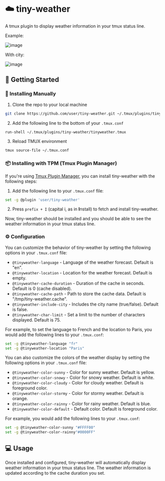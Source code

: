 # :cloud: tiny-weather

A tmux plugin to display weather information in your tmux status line.

Example:

![image](https://github.com/rachartier/tiny-weather/assets/2057541/4e612cb1-1de4-4603-8427-d69a70830513)


With city:

![image](https://github.com/rachartier/tiny-weather/assets/2057541/bb01019e-bbde-4ec8-b4c8-d38c7e643442)


## :rocket: Getting Started 

### :wrench: Installing Manually

1. Clone the repo to your local machine
```sh
git clone https://github.com/user/tiny-weather.git ~/.tmux/plugins/tiny-weather
```
2. Add the following line to the bottom of your `.tmux.conf`
```sh
run-shell ~/.tmux/plugins/tiny-weather/tinyweather.tmux
```
3. Reload TMUX environment
```sh
tmux source-file ~/.tmux.conf
```

### :package: Installing with TPM (Tmux Plugin Manager) 

If you're using [Tmux Plugin Manager](https://github.com/tmux-plugins/tpm), you can install tiny-weather with the following steps:

1. Add the following line to your `.tmux.conf` file:
```sh
set -g @plugin 'user/tiny-weather'
```
2. Press `prefix + I` (capital i, as in **I**nstall) to fetch and install tiny-weather.

Now, tiny-weather should be installed and you should be able to see the weather information in your tmux status line.

### :gear: Configuration

You can customize the behavior of tiny-weather by setting the following options in your `.tmux.conf` file:

- `@tinyweather-language` - Language of the weather forecast. Default is "en".
- `@tinyweather-location` - Location for the weather forecast. Default is empty.
- `@tinyweather-cache-duration` - Duration of the cache in seconds. Default is 0 (cache disabled).
- `@tinyweather-cache-path` - Path to store the cache data. Default is "/tmp/tiny-weather.cache".
- `@tinyweather-include-city` - Includes the city name (true/false). Default is false.
- `@tinyweather-char-limit` - Set a limit to the number of characters displayed. Default is 75.

For example, to set the language to French and the location to Paris, you would add the following lines to your `.tmux.conf`:

```sh
set -g @tinyweather-language "fr"
set -g @tinyweather-location "Paris"
```

You can also customize the colors of the weather display by setting the following options in your `.tmux.conf` file:

- `@tinyweather-color-sunny` - Color for sunny weather. Default is yellow.
- `@tinyweather-color-snowy` - Color for snowy weather. Default is white.
- `@tinyweather-color-cloudy` - Color for cloudy weather. Default is foreground color.
- `@tinyweather-color-stormy` - Color for stormy weather. Default is orange.
- `@tinyweather-color-rainny` - Color for rainy weather. Default is blue.
- `@tinyweather-color-default` - Default color. Default is foreground color.

For example, you would add the following lines to your `.tmux.conf`:

```sh
set -g @tinyweather-color-sunny "#FFFF00"
set -g @tinyweather-color-rainny"#0000FF"
```

## :computer: Usage

Once installed and configured, tiny-weather will automatically display weather information in your tmux status line. The weather information is updated according to the cache duration you set.

